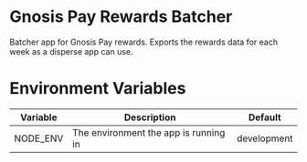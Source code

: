 # Gnosis Pay Rewards Batcher

Batcher app for Gnosis Pay rewards. Exports the rewards data for each week as a disperse app can
use.

# Environment Variables

| Variable | Description                           | Default     |
| -------- | ------------------------------------- | ----------- |
| NODE_ENV | The environment the app is running in | development |
